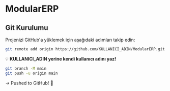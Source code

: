 # ModularERP

## Git Kurulumu

Projenizi GitHub'a yüklemek için aşağıdaki adımları takip edin:

```bash
git remote add origin https://github.com/KULLANICI_ADIN/ModularERP.git
```

💡 **KULLANICI_ADIN yerine kendi kullanıcı adını yaz!**

```bash
git branch -M main
git push -u origin main
```

→ Pushed to GitHub! 🎉
